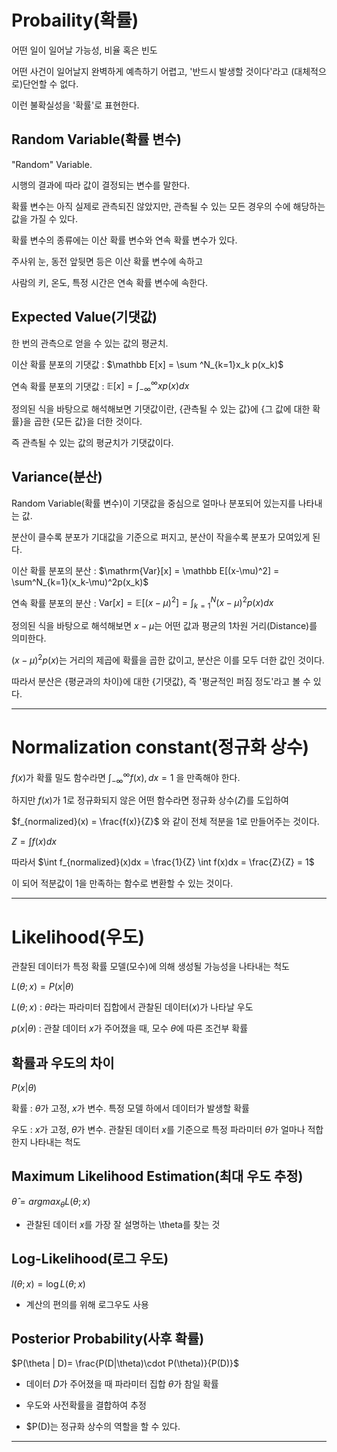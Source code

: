 # Probaility(확률)

어떤 일이 일어날 가능성, 비율 혹은 빈도

어떤 사건이 일어날지 완벽하게 예측하기 어렵고, '반드시 발생할 것이다'라고 (대체적으로)단언할 수 없다.

이런 불확실성을 '확률'로 표현한다.

## Random Variable(확률 변수)

"Random" Variable.

시행의 결과에 따라 값이 결정되는 변수를 말한다.

확률 변수는 아직 실제로 관측되진 않았지만, 관측될 수 있는 모든 경우의 수에 해당하는 값을 가질 수 있다.

확률 변수의 종류에는 이산 확률 변수와 연속 확률 변수가 있다.

주사위 눈, 동전 앞뒷면 등은 이산 확률 변수에 속하고

사람의 키, 온도, 특정 시간은 연속 확률 변수에 속한다.

## Expected Value(기댓값)

한 번의 관측으로 얻을 수 있는 값의 평균치.

이산 확률 분포의 기댓값 : $\mathbb E[x] = \sum ^N_{k=1}x_k p(x_k)$

연속 확률 분포의 기댓값 : $\mathbb E[x] = \int^\infty_{-\infty} xp(x)dx$

정의된 식을 바탕으로 해석해보면 기댓값이란, {관측될 수 있는 값}에 {그 값에 대한 확률}을 곱한 {모든 값}을 더한 것이다.

즉 관측될 수 있는 값의 평균치가 기댓값이다.

## Variance(분산)

Random Variable(확률 변수)이 기댓값을 중심으로 얼마나 분포되어 있는지를 나타내는 값.

분산이 클수록 분포가 기대값을 기준으로 퍼지고, 분산이 작을수록 분포가 모여있게 된다.

이산 확률 분포의 분산 : $\mathrm{Var}[x] = \mathbb E[(x-\mu)^2] = \sum^N_{k=1}(x_k-\mu)^2p(x_k)$

연속 확률 분포의 분산 : $\mathrm{Var}[x] = \mathbb E[(x-\mu)^2] = \int^N_{k=1}(x-\mu)^2p(x)dx$

정의된 식을 바탕으로 해석해보면 $x-\mu$는 어떤 값과 평균의 1차원 거리(Distance)를 의미한다.

$(x-\mu)^2p(x)$는 거리의 제곱에 확률을 곱한 값이고, 분산은 이를 모두 더한 값인 것이다.

따라서 분산은 {평균과의 차이}에 대한 {기댓값}, 즉 '평균적인 퍼짐 정도'라고 볼 수 있다.

---
# Normalization constant(정규화 상수)

$f(x)$가 확률 밀도 함수라면 $\int_{-\infty}^{\infty} f(x) , dx = 1$ 을 만족해야 한다.

하지만 $f(x)$가 1로 정규화되지 않은 어떤 함수라면 정규화 상수($Z$)를 도입하여

$f_{normalized}(x) = \frac{f(x)}{Z}$ 와 같이  전체 적분을 1로 만들어주는 것이다.

$Z = \int f(x)dx$

따라서 $\int f_{normalized}(x)dx = \frac{1}{Z} \int f(x)dx = \frac{Z}{Z} = 1$

이 되어 적분값이 1을 만족하는 함수로 변환할 수 있는 것이다.

---
# Likelihood(우도)

관찰된 데이터가 특정 확률 모델(모수)에 의해 생성될 가능성을 나타내는 척도

$L(\theta; x) = P(x|\theta)$

$L(\theta; x)$ : $\theta$라는 파라미터 집합에서 관찰된 데이터($x$)가 나타날 우도

$p(x|\theta)$ : 관찰 데이터 $x$가 주어졌을 때, 모수 $\theta$에 따른 조건부 확률

## 확률과 우도의 차이

$P(x|\theta)$

확률 : $\theta$가 고정, $x$가 변수. 특정 모델 하에서 데이터가 발생할 확률

우도 : $x$가 고정, $\theta$가 변수. 관찰된 데이터 $x$를 기준으로 특정 파라미터 $\theta$가 얼마나 적합한지 나타내는 척도

## Maximum Likelihood Estimation(최대 우도 추정)

$\hat \theta = argmax_\theta L(\theta; x)$

- 관찰된 데이터 $x$를 가장 잘 설명하는 \theta를 찾는 것

## Log-Likelihood(로그 우도)

$l(\theta; x) = \log L(\theta; x)$

- 계산의 편의를 위해 로그우도 사용


## Posterior Probability(사후 확률)

$P(\theta | D)= \frac{P(D|\theta)\cdot P(\theta)}{P(D)}$

- 데이터 $D$가 주어졌을 때 파라미터 집합 $\theta$가 참일 확률

- 우도와 사전확률을 결합하여 추정

- $P(D)는 정규화 상수의 역할을 할 수 있다.

---